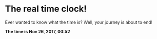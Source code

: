 # The real time clock!

Ever wanted to know what the time is? Well, your journey is about to end!

**The time is Nov 26, 2017, 00:52**